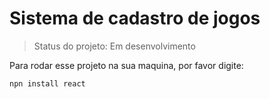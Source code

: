 <h1>Sistema de cadastro de jogos</h1>

> Status do projeto: Em desenvolvimento

Para rodar esse projeto na sua maquina, por favor digite:

```
npn install react
```
